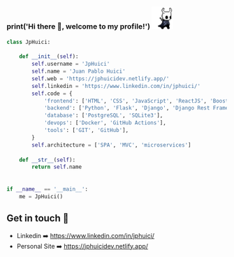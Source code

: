 ### print('Hi there 👋, welcome to my profile!') <img src="https://raw.githubusercontent.com/TanZng/TanZng/master/assets/hollor_knight3.gif" width="50"/>
<!-- gif from https://github.com/TanZng -->


<!--
**JpHuici/JpHuici** is a ✨ _special_ ✨ repository because its `README.md` (this file) appears on your GitHub profile.

Here are some ideas to get you started:

- 🔭 I’m currently working on ...
- 🌱 I’m currently learning ...
- 👯 I’m looking to collaborate on ...
- 🤔 I’m looking for help with ...
- 💬 Ask me about ...
- 📫 How to reach me: ...
- 😄 Pronouns: ...
- ⚡ Fun fact: ...
-->
```python
class JpHuici:

    def __init__(self):
        self.username = 'JpHuici'
        self.name = 'Juan Pablo Huici'
        self.web = 'https://jphuicidev.netlify.app/'
        self.linkedin = 'https://www.linkedin.com/in/jphuici/'
        self.code = {
            'frontend': ['HTML', 'CSS', 'JavaScript', 'ReactJS', 'Boostrap'],
            'backend': ['Python', 'Flask', 'Django', 'Django Rest Framework'],
            'database': ['PostgreSQL', 'SQLite3'],
            'devops': ['Docker', 'GitHub Actions'],
            'tools': ['GIT', 'GitHub'],
        }
        self.architecture = ['SPA', 'MVC', 'microservices']

    def __str__(self):
        return self.name


if __name__ == '__main__':
    me = JpHuici()


```
## Get in touch 🚀

- Linkedin ➡️  https://www.linkedin.com/in/jphuici/ 
- Personal Site ➡️  https://jphuicidev.netlify.app/
